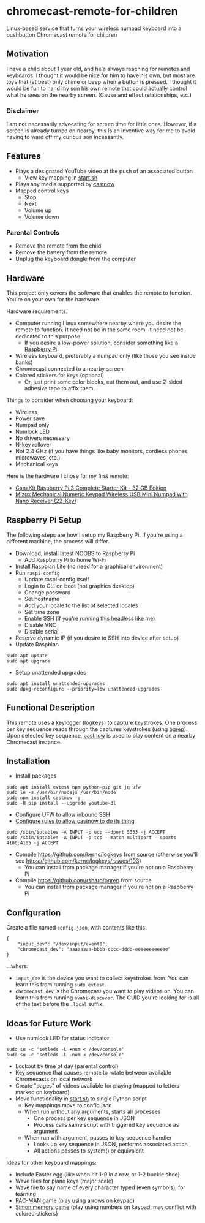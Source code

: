 # chromecast-remote-for-children
Linux-based service that turns your wireless numpad keyboard into a pushbutton Chromecast remote for children

## Motivation
I have a child about 1 year old, and he's always reaching for remotes and keyboards.  I thought it would be nice for him to have his own, but most are toys that (at best) only chime or beep when a button is pressed.  I thought it would be fun to hand my son his own remote that could actually control what he sees on the nearby screen.  (Cause and effect relationships, etc.)

### Disclaimer
I am not necessarily advocating for screen time for little ones.  However, if a screen is already turned on nearby, this is an inventive way for me to avoid having to ward off my curious son incessantly.

## Features
* Plays a designated YouTube video at the push of an associated button
    * View key mapping in [start.sh](start.sh)
* Plays any media supported by [castnow](https://github.com/xat/castnow)
* Mapped control keys
    * Stop
    * Next
    * Volume up
    * Volume down

### Parental Controls
* Remove the remote from the child
* Remove the battery from the remote
* Unplug the keyboard dongle from the computer

## Hardware
This project only covers the software that enables the remote to function.  You're on your own for the hardware.

Hardware requirements:
* Computer running Linux somewhere nearby where you desire the remote to function.  It need not be in the same room.  It need not be dedicated to this purpose.
    * If you desire a low-power solution, consider something like a [Raspberry Pi](https://www.raspberrypi.org/).
* Wireless keyboard, preferably a numpad only (like those you see inside banks)
* Chromecast connected to a nearby screen
* Colored stickers for keys (optional)
    * Or, just print some color blocks, cut them out, and use 2-sided adhesive tape to affix them.

Things to consider when choosing your keyboard:
* Wireless
* Power save
* Numpad only
* Numlock LED
* No drivers necessary
* N-key rollover
* Not 2.4 GHz (if you have things like baby monitors, cordless phones, microwaves, etc.)
* Mechanical keys

Here is the hardware I chose for my first remote:
* [CanaKit Raspberry Pi 3 Complete Starter Kit - 32 GB Edition](https://www.amazon.com/gp/product/B01C6Q2GSY/)
* [Mizux Mechanical Numeric Keypad Wireless USB Mini Numpad with Nano Receiver (22-Key)](https://www.amazon.com/gp/product/B0734JHW81/)

## Raspberry Pi Setup

The following steps are how I setup my Raspberry Pi.  If you're using a different machine, the process will differ.

* Download, install latest NOOBS to Raspberry Pi
    * Add Raspberry Pi to home Wi-Fi
* Install Raspbian Lite (no need for a graphical environment)
* Run `raspi-config`
    * Update raspi-config itself
    * Login to CLI on boot (not graphics desktop)
    * Change password
    * Set hostname
    * Add your locale to the list of selected locales
    * Set time zone
    * Enable SSH (if you're running this headless like me)
    * Disable VNC
    * Disable serial
* Reserve dynamic IP (if you desire to SSH into device after setup)
* Update Raspbian
```
sudo apt update
sudo apt upgrade
```
* Setup unattended upgrades
```
sudo apt install unattended-upgrades
sudo dpkg-reconfigure --priority=low unattended-upgrades
```

## Functional Description
This remote uses a keylogger ([logkeys](https://github.com/kernc/logkeys)) to capture keystrokes.  One process per key sequence reads through the captures keystrokes (using [bgrep](https://github.com/rsharo/bgrep)).  Upon detected key sequence, [castnow](https://github.com/xat/castnow) is used to play content on a nearby Chromecast instance.

## Installation

* Install packages
```
sudo apt install evtest npm python-pip git jq ufw
sudo ln -s /usr/bin/nodejs /usr/bin/node
sudo npm install castnow -g
sudo -H pip install --upgrade youtube-dl
```
* Configure UFW to allow inbound SSH
* [Configure rules to allow castnow to do its thing](https://github.com/xat/castnow/wiki#castnow-keeps-being-stuck-in-the-state-loading-or-scanning)
```
sudo /sbin/iptables -A INPUT -p udp --dport 5353 -j ACCEPT
sudo /sbin/iptables -A INPUT -p tcp --match multiport --dports 4100:4105 -j ACCEPT
```
* Compile https://github.com/kernc/logkeys from source (otherwise you'll see https://github.com/kernc/logkeys/issues/103)
    * You can install from package manager if you're not on a Raspberry Pi
* Compile https://github.com/rsharo/bgrep from source
    * You can install from package manager if you're not on a Raspberry Pi

## Configuration

Create a file named `config.json`, with contents like this:
```
{
	"input_dev": "/dev/input/event0",
	"chromecast_dev": "aaaaaaaa-bbbb-cccc-dddd-eeeeeeeeeeee"
}
```

...where:
* `input_dev` is the device you want to collect keystrokes from.  You can learn this from running `sudo evtest`.
* `chromecast_dev` is the Chromecast you want to play videos on.  You can learn this from running `avahi-discover`.  The GUID you're looking for is all of the text before the `.local` suffix.

## Ideas for Future Work
* Use numlock LED for status indicator
```
sudo su -c 'setleds -L +num < /dev/console'
sudo su -c 'setleds -L -num < /dev/console'
```
* Lockout by time of day (parental control)
* Key sequence that causes remote to rotate between available Chromecasts on local network
* Create "pages" of videos available for playing (mapped to letters marked on keyboard)
* Move functionality in [start.sh](start.sh) to single Python script
    * Key mappings move to config.json
    * When run without any arguments, starts all processes
        * One process per key sequence in JSON
        * Process calls same script with triggered key sequence as argument
    * When run with argument, passes to key sequence handler
        * Looks up key sequence in JSON, performs associated action
        * All actions passes to system() or equivalent

Ideas for other keyboard mappings:
* Include Easter egg (like when hit 1-9 in a row, or 1-2 buckle shoe)
* Wave files for piano keys (major scale)
* Wave file to say name of every character typed (even symbols), for learning
* [PAC-MAN game](http://pacman.platzh1rsch.ch/) (play using arrows on keypad)
* [Simon memory game](http://labs.uxmonk.com/simon-says/) (play using numbers on keypad, may conflict with colored stickers)
